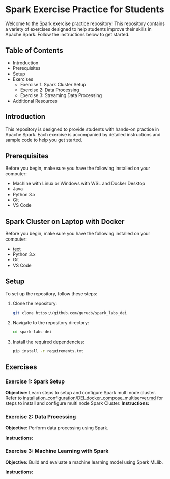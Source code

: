 # Spark Exercise Practice for Students

Welcome to the Spark exercise practice repository! This repository contains a variety of exercises designed to help students improve their skills in Apache Spark. Follow the instructions below to get started.

## Table of Contents
- Introduction
- Prerequisites
- Setup
- Exercises
  - Exercise 1: Spark Cluster Setup
  - Exercise 2: Data Processing
  - Exercise 3: Streaming Data Processing
- Additional Resources

## Introduction
This repository is designed to provide students with hands-on practice in Apache Spark. Each exercise is accompanied by detailed instructions and sample code to help you get started.

## Prerequisites
Before you begin, make sure you have the following installed on your computer:
- Machine with Linux or Windows with WSL and Docker Desktop
- Java
- Python 3.x
- Git
- VS Code

## Spark Cluster on Laptop with Docker 
Before you begin, make sure you have the following installed on your computer:
- [text](https://www.java.com/en/download/manual.jsp)
- Python 3.x
- Git
- VS Code


## Setup
To set up the repository, follow these steps:
1. Clone the repository:
    ```bash
    git clone https://github.com/gurucb/spark_labs_dei
    ```
2. Navigate to the repository directory:
    ```bash
    cd spark-labs-dei
    ```
3. Install the required dependencies:
    ```bash
    pip install -r requirements.txt
    ```

## Exercises

### Exercise 1: Spark Setup
**Objective:** Learn steps to setup and configure Spark multi node cluster.
Refer to [installation_configuration/DEI_docker_compose_multiserver.md]([https://](https://github.com/gurucb/spark_labs_dei/blob/main/installation_configuration/DEI_docker_compose_multiserver.md)) for steps to install and configure multi node Spark Cluster.
**Instructions:**

### Exercise 2: Data Processing
**Objective:** Perform data processing using Spark.

**Instructions:**

### Exercise 3: Machine Learning with Spark
**Objective:** Build and evaluate a machine learning model using Spark MLlib.

**Instructions:**
